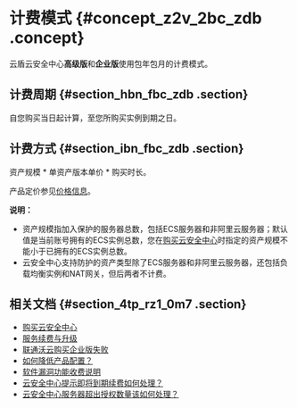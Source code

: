 # 计费模式 {#concept_z2v_2bc_zdb .concept}

云盾云安全中心**高级版**和**企业版**使用包年包月的计费模式。

## 计费周期 {#section_hbn_fbc_zdb .section}

自您购买当日起计算，至您所购买实例到期之日。

## 计费方式 {#section_ibn_fbc_zdb .section}

资产规模 \* 单资产版本单价 \* 购买时长。

产品定价参见[价格信息](https://www.aliyun.com/price/product?spm=5176.cnsas.0.0.8fe23068yL9MkM&/sas#/sas/detail)。

**说明：** 

-   资产规模指加入保护的服务器总数，包括ECS服务器和非阿里云服务器；默认值是当前账号拥有的ECS实例总数，您在[购买云安全中心](intl.zh-CN/产品定价/购买云安全中心.md#)时指定的资产规模不能小于已拥有的ECS实例总数。
-   云安全中心支持防护的资产类型除了ECS服务器和非阿里云服务器，还包括负载均衡实例和NAT网关，但后两者不计费。

## 相关文档 {#section_4tp_rz1_0m7 .section}

-   [购买云安全中心](intl.zh-CN/产品定价/购买云安全中心.md#)
-   [服务续费与升级](intl.zh-CN/产品定价/服务续费与升级.md#)
-   [联通沃云购买企业版失败](../../../../intl.zh-CN/常见问题/常见问题隐藏目录/购买、续费相关问题/联通沃云购买企业版失败.md#)
-   [如何降低产品配置？](../../../../intl.zh-CN/常见问题/常见问题隐藏目录/购买、续费相关问题/如何降低产品配置？.md#)
-   [软件漏洞功能收费说明](../../../../intl.zh-CN/常见问题/常见问题隐藏目录/漏洞相关问题/软件漏洞功能说明.md#)
-   [云安全中心提示即将到期续费如何处理？](../../../../intl.zh-CN/常见问题/常见问题隐藏目录/购买、续费相关问题/云安全中心提示即将到期续费如何处理？.md#)
-   [云安全中心服务器超出授权数量该如何处理？](../../../../intl.zh-CN/常见问题/常见问题隐藏目录/购买、续费相关问题/云安全中心服务器超出授权数量该如何处理？.md#)

